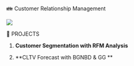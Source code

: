 :family: Customer Relationship Management

![](https://image.shutterstock.com/image-illustration/illustration-wordcloud-word-tags-crm-600w-145939229.jpg)



:round_pushpin: PROJECTS
 
1. **Customer Segmentation with RFM Analysis**

2. **CLTV Forecast with BGNBD & GG **



